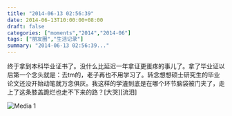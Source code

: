```yaml
---
title: "2014-06-13 02:56:39"
date: 2014-06-13T10:00:00+08:00
draft: false
categories: ["moments","2014","2014-06"]
tags: ["朋友圈","生活记录"]
summary: "2014-06-13 02:56:39..."
---
```


终于拿到本科毕业证书了。没什么比延迟一年拿证更蛋疼的事儿了。拿了毕业证以后第一个念头就是：去tm的，老子再也不用学习了。转念想想硕士研究生的毕业论文还没开始动笔就万念俱灰。我这样的学渣到底是在哪个环节脑袋被门夹了，走上了这条膝盖跪烂也走不下来的路？[大哭][流泪]

![Media 1](/Moments/photos/2014-06-13/201406130256390.jpg)

